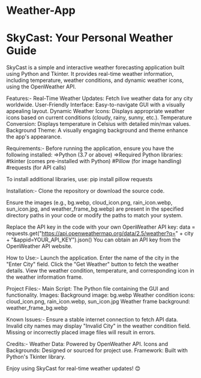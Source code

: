 # Weather-App
# SkyCast: Your Personal Weather Guide
SkyCast is a simple and interactive weather forecasting application built using Python and Tkinter. It provides real-time weather information, including temperature, weather conditions, and dynamic weather icons, using the OpenWeather API.

Features:-
Real-Time Weather Updates: Fetch live weather data for any city worldwide.
User-Friendly Interface: Easy-to-navigate GUI with a visually appealing layout.
Dynamic Weather Icons: Displays appropriate weather icons based on current conditions (cloudy, rainy, sunny, etc.).
Temperature Conversion: Displays temperature in Celsius with detailed min/max values.
Background Theme: A visually engaging background and theme enhance the app's appearance.

Requirements:-
Before running the application, ensure you have the following installed:
=>Python (3.7 or above)
=>Required Python libraries:
  #tkinter (comes pre-installed with Python)
  #Pillow (for image handling)
  #requests (for API calls)

To install additional libraries, use:
pip install pillow requests

Installation:-
Clone the repository or download the source code.

Ensure the images (e.g., bg.webp, cloud_icon.png, rain_icon.webp, sun_icon.jpg, and weather_frame_bg.webp) are present in the specified directory paths in your code or modify the paths to match your system.

Replace the API key in the code with your own OpenWeather API key:
data = requests.get("https://api.openweathermap.org/data/2.5/weather?q=" + city + "&appid=YOUR_API_KEY").json()
You can obtain an API key from the OpenWeather API website.

How to Use:-
Launch the application.
Enter the name of the city in the "Enter City" field.
Click the "Get Weather" button to fetch the weather details.
View the weather condition, temperature, and corresponding icon in the weather information frame.

Project Files:-
Main Script: The Python file containing the GUI and functionality.
Images:
Background image: bg.webp
Weather condition icons: cloud_icon.png, rain_icon.webp, sun_icon.jpg
Weather frame background: weather_frame_bg.webp

Known Issues:-
Ensure a stable internet connection to fetch API data.
Invalid city names may display "Invalid City" in the weather condition field.
Missing or incorrectly placed image files will result in errors.

Credits:-
Weather Data: Powered by OpenWeather API.
Icons and Backgrounds: Designed or sourced for project use.
Framework: Built with Python's Tkinter library.

Enjoy using SkyCast for real-time weather updates! 😊
